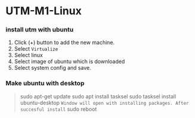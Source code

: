 # UTM-M1-Linux

### install utm with ubuntu

1. Click (+) button to add the new machine.
2. Select `Virtualize`
3. Select linux
4. Select image of ubuntu which is downloaded
5. Select system config and save.


### Make ubuntu with desktop
> sudo apt-get update
> sudo apt install tasksel
> sudo tasksel install ubuntu-desktop
`Window will open with installing packages. After succesful install`
> sudo reboot
